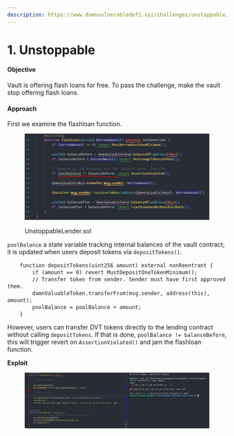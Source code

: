 ```yaml
---
description: https://www.damnvulnerabledefi.xyz/challenges/unstoppable/
---
```


# 1. Unstoppable

#### Objective

Vault is offering flash loans for free. To pass the challenge, make the vault stop offering flash loans.

#### **Approach**

First we examine the flashloan function.

<figure><img src="../../.gitbook/assets/image (22).png" alt=""><figcaption><p>UnstoppableLender.sol</p></figcaption></figure>

`poolBalance` a state variable tracking internal balances of the vault contract; it is updated when users deposit tokens via `depositTokens()`.

```solidity
    function depositTokens(uint256 amount) external nonReentrant {
        if (amount == 0) revert MustDepositOneTokenMinimum();
        // Transfer token from sender. Sender must have first approved them.
        damnValuableToken.transferFrom(msg.sender, address(this), amount);
        poolBalance = poolBalance + amount;
    }
```

However, users can transfer DVT tokens directly to the lending contract without calling `depositTokens`. If that is done, `poolBalance != balanceBefore`, this will trigger revert on `AssertionViolated()` and jam the flashloan function.

**Exploit**

<figure><img src="../../.gitbook/assets/image (216).png" alt=""><figcaption></figcaption></figure>
